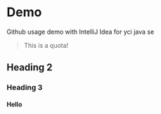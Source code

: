 # Demo
Github usage demo with IntelliJ Idea for yci java se

>This is a quota!

## Heading 2
### Heading 3 
<h4>Hello</h4>